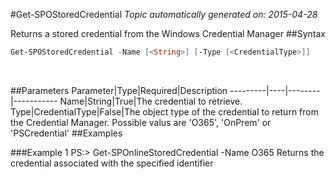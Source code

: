 #Get-SPOStoredCredential
*Topic automatically generated on: 2015-04-28*

Returns a stored credential from the Windows Credential Manager
##Syntax
```powershell
Get-SPOStoredCredential -Name [<String>] [-Type [<CredentialType>]]
```
&nbsp;

##Parameters
Parameter|Type|Required|Description
---------|----|--------|-----------
Name|String|True|The credential to retrieve.
Type|CredentialType|False|The object type of the credential to return from the Credential Manager. Possible valus are 'O365', 'OnPrem' or 'PSCredential'
##Examples

###Example 1
    PS:> Get-SPOnlineStoredCredential -Name O365
Returns the credential associated with the specified identifier
